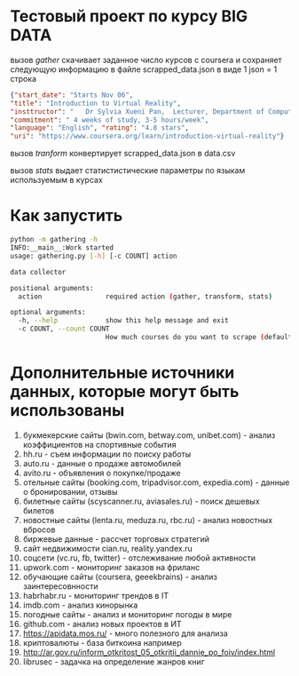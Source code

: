 # Тестовый проект по курсу BIG DATA

вызов *gather* скачивает заданное число курсов с coursera 
и сохраняет следующую информацию в файле scrapped_data.json
в виде 1 json =  1 строка
```json
{"start_date": "Starts Nov 06", 
"title": "Introduction to Virtual Reality", 
"insttructor": "   Dr Sylvia Xueni Pan,  Lecturer, Department of Computing    Dr Marco Gillies, Senior Lecturer", 
"commitment": " 4 weeks of study, 3-5 hours/week", 
"language": "English", "rating": "4.8 stars", 
"uri": "https://www.coursera.org/learn/introduction-virtual-reality"}
```
вызов *tranform* конвертирует scrapped_data.json в data.csv

вызов *stats* выдает статистистические параметры по языкам используемым в курсах


# Как запустить
```bash
python -m gathering -h
INFO:__main__:Work started
usage: gathering.py [-h] [-c COUNT] action

data collector

positional arguments:
  action                required action (gather, transform, stats)

optional arguments:
  -h, --help            show this help message and exit
  -c COUNT, --count COUNT
                        How much courses do you want to scrape (default: 100)
```

# Дополнительные источники данных, которые могут быть использованы
1. букмекерские сайты (bwin.com, betway.com, unibet.com) - анализ коэффициентов на спортивные события
2. hh.ru - съем информации по поиску работы
3. auto.ru -  данные о продаже автомобилей
4. avito.ru - объявления о покупке/продаже
5. отельные сайты (booking.com, tripadvisor.com, expedia.com) - данные о бронировании, отзывы
6. билетные сайты (scyscanner.ru, aviasales.ru) - поиск дешевых билетов
7. новостные сайты (lenta.ru, meduza.ru, rbc.ru) - анализ новостных вбросов
8. биржевые данные - рассчет торговых стратегий
9. сайт недвижимости cian.ru, reality.yandex.ru
10. соцсети (vc.ru, fb, twitter) - отслеживание любой активности
11. upwork.com - мониторинг заказов на фриланс
12. обучающие сайты (coursera, geeekbrains) - анализ заинтересовнности 
13. habrhabr.ru -  мониторинг трендов в IT
14. imdb.com - анализ кинорынка
15. погодные сайты - анализ и мониторинг погоды в мире
16. github.com - анализ новых проектов в ИТ
17. https://apidata.mos.ru/ - много полезного для анализа
18. криптовалюты - база биткоина например
19. http://ar.gov.ru/inform_otkritost_05_otkritii_dannie_po_foiv/index.html
20. librusec - задачка на определение жанров книг


